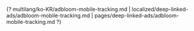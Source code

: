 {? multilang/ko-KR/adbloom-mobile-tracking.md | localized/deep-linked-ads/adbloom-mobile-tracking.md | pages/deep-linked-ads/adbloom-mobile-tracking.md ?}
